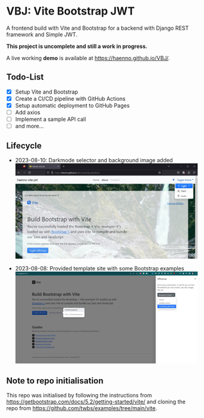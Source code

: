 # VBJ: Vite Bootstrap JWT
A frontend build with Vite and Bootstrap for a backend with Django REST framework and Simple JWT.

**This project is uncomplete and still a work in progress.**

A live working **demo** is available at <https://haenno.github.io/VBJ/>.

## Todo-List

- [x] Setup Vite and Bootstrap
- [x] Create a CI/CD pipeline with GitHub Actions
- [x] Setup automatic deployment to GitHub Pages
- [ ] Add axios
- [ ] Implement a sample API call
- [ ] and more...

## Lifecycle

- 2023-08-10: Darkmode selector and background image added
![Darkmode selector and background image added.](doc/screenshot-2.jpg)

- 2023-08-08: Provided template site with some Bootstrap examples 
![Provided template site with some Bootstrap examples.](doc/README-image.jpg)

## Note to repo initialisation

This repo was initialised by following the instructions from <https://getbootstrap.com/docs/5.2/getting-started/vite/> and cloning the repo from <https://github.com/twbs/examples/tree/main/vite>.
